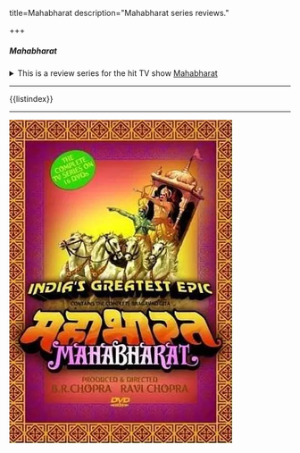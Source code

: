 title=Mahabharat
description="Mahabharat series reviews."

+++
##### Mahabharat
<details>
<summary>This is a review series for the hit TV show <a href="https://www.imdb.com/title/tt0158417/">Mahabharat</a> 
</summary>
<p>
It is close to my heart as
it was being rerun when I was a child and I remember watching it everyday. This
series started as an attempt to provide a reading companion with the TV series.
It is inspired by Alan Sepinwall's reviews for *The wire*. Of course, both the shows
are vastly different, but I think I will be able to do this justice. This show is about
the Indian epic Mahabharat, and it is nearly identical with the source material, with a few
hiccups here and there. It is ingrained in the culture of India as the show that
everyone watched when they were kids. No matter the generation, at some point in time 
this show has always aired on TV since 1988. I hope these episode reviews will
serve 
as a faithful reading companion when you watch the show. 

**P.S. These reviews only cover the actual show with 94 episodes and not the
pre-sequel-prequels that came in the 90s because they were clearly a cashgrab
riding on the success of the original.**
<p></details>

-----

{{listindex}}

-----
![Mahabharat 1988 TV show box cover](/static/images/mahabharat_index.webp)

